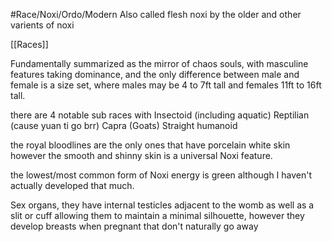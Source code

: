 #Race/Noxi/Ordo/Modern
Also called flesh noxi by the older and other varients of noxi

[[Races]]



Fundamentally summarized as the mirror of chaos souls, with masculine features taking dominance, and the only difference between male and female is a size set, where males may be 4 to 7ft tall and females 11ft to 16ft tall.

there are 4 notable sub races with
Insectoid (including aquatic)
Reptilian (cause yuan ti go brr)
Capra (Goats)
Straight humanoid

the royal bloodlines are the only ones that have porcelain white skin however the smooth and shinny skin is a universal Noxi feature.

the lowest/most common form of Noxi energy is green although I haven't actually developed that much.

Sex organs, they have internal testicles adjacent to the womb as well as a slit or cuff allowing them to maintain a minimal silhouette, however they develop breasts when pregnant that don't naturally go away

